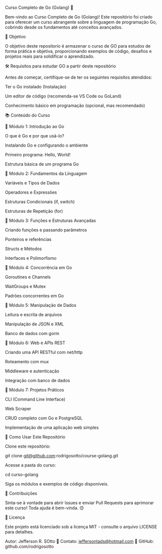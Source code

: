 Curso Completo de Go (Golang) 🚀

Bem-vindo ao Curso Completo de Go (Golang)! Este repositório foi criado para oferecer um curso abrangente sobre a linguagem de programação Go, cobrindo desde os fundamentos até conceitos avançados.

📌 Objetivo

O objetivo deste repositorio é armazenar o curso de GO para estudos de forma prática e objetiva, proporcionando exemplos de código, desafios e projetos reais para solidificar o aprendizado.

🛠️ Requisitos para estudar GO a partir deste repositório

Antes de começar, certifique-se de ter os seguintes requisitos atendidos:

Ter o Go instalado (Instalação)

Um editor de código (recomenda-se VS Code ou GoLand)

Conhecimento básico em programação (opcional, mas recomendado)

📚 Conteúdo do Curso

🔹 Módulo 1: Introdução ao Go

O que é Go e por que usá-lo?

Instalando Go e configurando o ambiente

Primeiro programa: Hello, World!

Estrutura básica de um programa Go

🔹 Módulo 2: Fundamentos da Linguagem

Variáveis e Tipos de Dados

Operadores e Expressões

Estruturas Condicionais (if, switch)

Estruturas de Repetição (for)

🔹 Módulo 3: Funções e Estruturas Avançadas

Criando funções e passando parâmetros

Ponteiros e referências

Structs e Métodos

Interfaces e Polimorfismo

🔹 Módulo 4: Concorrência em Go

Goroutines e Channels

WaitGroups e Mutex

Padrões concorrentes em Go

🔹 Módulo 5: Manipulação de Dados

Leitura e escrita de arquivos

Manipulação de JSON e XML

Banco de dados com gorm

🔹 Módulo 6: Web e APIs REST

Criando uma API RESTful com net/http

Roteamento com mux

Middleware e autenticação

Integração com banco de dados

🔹 Módulo 7: Projetos Práticos

CLI (Command Line Interface)

Web Scraper

CRUD completo com Go e PostgreSQL

Implementação de uma aplicação web simples

🚀 Como Usar Este Repositório

Clone este repositório:

git clone git@github.com:rodrigosotto/course-golang.git

Acesse a pasta do curso:

cd curso-golang

Siga os módulos e exemplos de código disponíveis.

🤝 Contribuições

Sinta-se à vontade para abrir Issues e enviar Pull Requests para aprimorar este curso! Toda ajuda é bem-vinda. 😊

📄 Licença

Este projeto está licenciado sob a licença MIT - consulte o arquivo LICENSE para detalhes.

Autor: Jefferson R. SOtto 📧 Contato: jeffersontads@hotmail.com 🐙 GitHub: github.com/rodrigosotto

